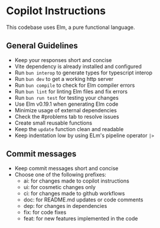 # Copilot Instructions

This codebase uses Elm, a pure functional language.

## General Guidelines

- Keep your responses short and concise
- Vite dependency is already installed and configured
- Run `bun interop` to generate types for typescript interop
- Run `bun dev` to get a working http server
- Run `bun compile` to check for Elm compiler errors
- Run `bun lint` for linting Elm files and fix errors
- Run `bun run test` for testing your changes
- Use Elm v0.19.1 when generating Elm code
- Minimize usage of external dependencies
- Check the #problems tab to resolve issues
- Create small reusable functions
- Keep the `update` function clean and readable
- Keep indentation low by using ELm's pipeline operator `|>`

## Commit messages

- Keep commit messages short and concise
- Choose one of the following prefixes:
  - ai: for changes made to copilot instructions
  - ui: for cosmetic changes only
  - ci: for changes made to github workflows
  - doc: for README.md updates or code comments
  - dep: for changes in dependencies
  - fix: for code fixes
  - feat: for new features implemented in the code
